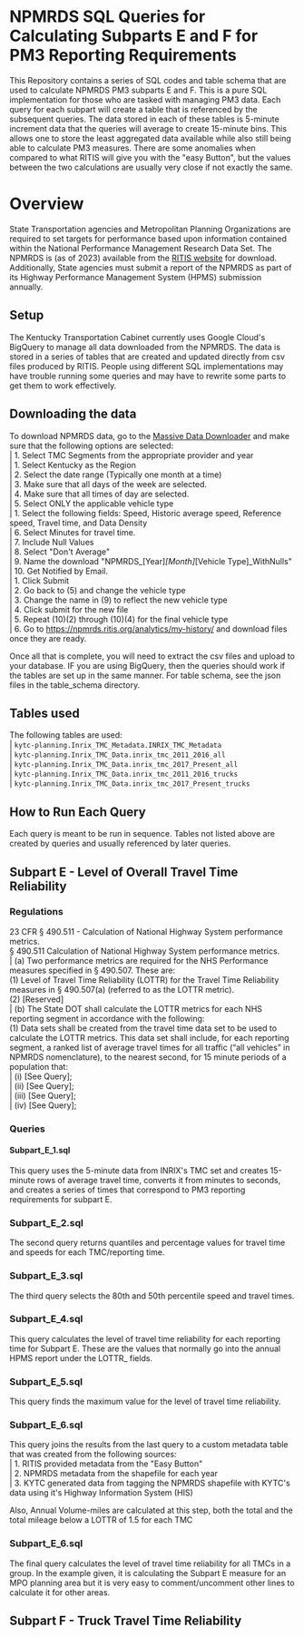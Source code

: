 # NPMRDS SQL Queries for Calculating Subparts E and F for PM3 Reporting Requirements

This Repository contains a series of SQL codes and table schema that are used to calculate NPMRDS PM3 subparts E and F. This is a pure SQL implementation for those who are tasked with managing PM3 data.  Each query for each subpart will create a table that is referenced by the subsequent queries.  The data stored in each of these tables is 5-minute increment data that the queries will average to create 15-minute bins.  This allows one to store the least aggregated data available while also still being able to calculate PM3 measures.  There are some anomalies when compared to what RITIS will give you with the "easy Button", but the values between the two calculations are usually very close if not exactly the same. 

# Overview 

State Transportation agencies and Metropolitan Planning Organizations are required to set targets for performance based upon information contained within the National Performance Management Research Data Set.  The NPMRDS is (as of 2023) available from the [RITIS website](https://npmrds.ritis.org/) for download.  Additionally, State agencies must submit a report of the NPMRDS as part of its Highway Performance Management System (HPMS) submission annually.  

## Setup

The Kentucky Transportation Cabinet currently uses Google Cloud's BigQuery to manage all data downloaded from the NPMRDS.  The data is stored in a series of tables that are created and updated directly from csv files produced by RITIS.  People using different SQL implementations may have trouble running some queries and may have to rewrite some parts to get them to work effectively.  

## Downloading the data

To download NPMRDS data, go to the [Massive Data Downloader](https://npmrds.ritis.org/analytics/download/) and make sure that the following options are selected:<br>
 |   1. Select TMC Segments from the appropriate provider and year <br>
 |      1. Select Kentucky as the Region<br>
 |   2. Select the date range (Typically one month at a time)<br>
 |   3. Make sure that all days of the week are selected.<br>
 |      4. Make sure that all times of day are selected.<br>
 |      5. Select ONLY the applicable vehicle type<br>
 |          1. Select the following fields: Speed, Historic average speed, Reference speed, Travel time, and Data Density<br>
 |      6. Select Minutes for travel time.<br>
 |      7. Include Null Values<br>
 |      8. Select "Don't Average"<br>
 |      9. Name the download "NPMRDS_[Year]_[Month]_[Vehicle Type]_WithNulls"<br>
 |      10. Get Notified by Email.<br>
 |          1. Click Submit<br>
 |          2. Go back to (5) and change the vehicle type<br>
 |          3. Change the name in (9) to reflect the new vehicle type<br>
 |          4. Click submit for the new file<br>
 |          5. Repeat (10)(2) through (10)(4) for the final vehicle type<br>
 |          6. Go to https://npmrds.ritis.org/analytics/my-history/ and download files once they are ready.<br>

Once all that is complete, you will need to extract the csv files and upload to your database.  IF you are using BigQuery, then the queries should work if the tables are set up in the same manner.  For table schema, see the json files in the table_schema directory.

## Tables used

The following tables are used:<br>
 |      `kytc-planning.Inrix_TMC_Metadata.INRIX_TMC_Metadata`<br>
 |      `kytc-planning.Inrix_TMC_Data.inrix_tmc_2011_2016_all`<br>
 |      `kytc-planning.Inrix_TMC_Data.inrix_tmc_2017_Present_all`<br>
 |      `kytc-planning.Inrix_TMC_Data.inrix_tmc_2011_2016_trucks`<br>
 |      `kytc-planning.Inrix_TMC_Data.inrix_tmc_2017_Present_trucks`<br>

## How to Run Each Query

Each query is meant to be run in sequence.  Tables not listed above are created by queries and usually referenced by later queries.


## Subpart E - Level of Overall Travel Time Reliability

### Regulations

23 CFR § 490.511 - Calculation of National Highway System performance metrics.<br>
§ 490.511 Calculation of National Highway System performance metrics.<br>
 |  (a) Two performance metrics are required for the NHS Performance measures specified in § 490.507. These are:<br>
      (1) Level of Travel Time Reliability (LOTTR) for the Travel Time Reliability measures in § 490.507(a) (referred to as the LOTTR metric).<br>
      (2) [Reserved]<br>
 |  (b) The State DOT shall calculate the LOTTR metrics for each NHS reporting segment in accordance with the following:<br>
      (1) Data sets shall be created from the travel time data set to be used to calculate the LOTTR metrics. This data set shall include, for each reporting segment, a ranked list of average travel times for all traffic (“all vehicles” in NPMRDS nomenclature), to the nearest second, for 15 minute periods of a population that:<br>
 |      (i) [See Query];<br>
 |            (ii) [See Query];<br>
 |             (iii) [See Query];<br>
 |             (iv) [See Query];<br>

### Queries

#### Subpart_E_1.sql

This query uses the 5-minute data from INRIX's TMC set and creates 15-minute rows of average travel time, converts it from minutes to seconds, and creates a series of times that correspond to PM3 reporting requirements for subpart E.

### Subpart_E_2.sql

The second query returns quantiles and percentage values for travel time and speeds for each TMC/reporting time.

### Subpart_E_3.sql

The third query selects the 80th and 50th percentile speed and travel times.

### Subpart_E_4.sql

This query calculates the level of travel time reliability for each reporting time for Subpart E.  These are the values that normally go into the annual HPMS report under the LOTTR_ fields.

### Subpart_E_5.sql

This query finds the maximum value for the level of travel time reliability.

### Subpart_E_6.sql

This query joins the results from the last query to a custom metadata table that was created from the following sources:<br>
 |    1. RITIS provided metadata from the "Easy Button"<br>
 |    2. NPMRDS metadata from the shapefile for each year<br>
 |    3. KYTC generated data from tagging the NPMRDS shapefile with KYTC's data using it's Highway Information System (HIS)<br>

Also, Annual Volume-miles are calculated at this step, both the total and the total mileage below a LOTTR of 1.5 for each TMC

### Subpart_E_6.sql

The final query calculates the level of travel time reliability for all TMCs in a group.  In the example given, it is calculating the Subpart E measure for an MPO planning area but it is very easy to comment/uncomment other lines to calculate it for other areas.


## Subpart F - Truck Travel Time Reliability
